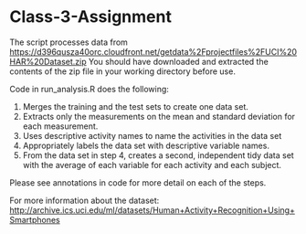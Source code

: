 # Class-3-Assignment
The script processes data from https://d396qusza40orc.cloudfront.net/getdata%2Fprojectfiles%2FUCI%20HAR%20Dataset.zip 
You should have downloaded and extracted the contents of the zip file in your working directory before use.

Code in run_analysis.R does the following:
1. Merges the training and the test sets to create one data set.
2. Extracts only the measurements on the mean and standard deviation for each measurement. 
3. Uses descriptive activity names to name the activities in the data set
4. Appropriately labels the data set with descriptive variable names. 
5. From the data set in step 4, creates a second, independent tidy data set with the average of each variable for each activity and each subject.

Please see annotations in code for more detail on each of the steps.

For more information about the dataset:
http://archive.ics.uci.edu/ml/datasets/Human+Activity+Recognition+Using+Smartphones 
